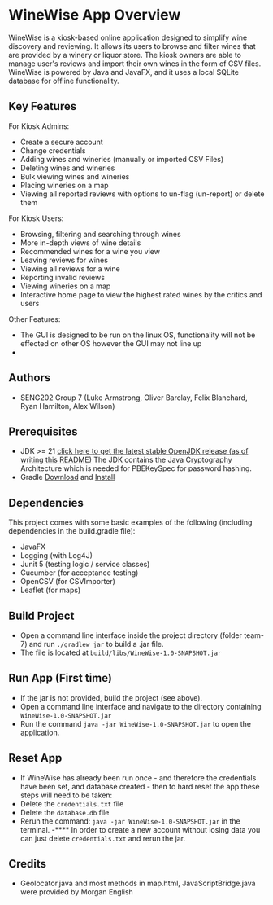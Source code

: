 # WineWise App Overview
WineWise is a kiosk-based online application designed to simplify wine discovery and reviewing. It allows its users to browse and filter wines that are provided by a winery or liquor store. The kiosk owners are able to manage user's reviews and import their own wines in the form of CSV files. WineWise is powered by Java and JavaFX, and it uses a local SQLite database for offline functionality.

## Key Features
For Kiosk Admins:
- Create a secure account
- Change credentials
- Adding wines and wineries (manually or imported CSV Files)
- Deleting wines and wineries
- Bulk viewing wines and wineries
- Placing wineries on a map
- Viewing all reported reviews with options to un-flag (un-report) or delete them

For Kiosk Users:
- Browsing, filtering and searching through wines
- More in-depth views of wine details
- Recommended wines for a wine you view
- Leaving reviews for wines
- Viewing all reviews for a wine
- Reporting invalid reviews
- Viewing wineries on a map
- Interactive home page to view the highest rated wines by the critics and users


Other Features:
- The GUI is designed to be run on the linux OS, functionality will not be effected on other OS however the GUI may not line up
- 
## Authors
- SENG202 Group 7 (Luke Armstrong, Oliver Barclay, Felix Blanchard, Ryan Hamilton, Alex Wilson)

## Prerequisites
- JDK >= 21 [click here to get the latest stable OpenJDK release (as of writing this README)](https://jdk.java.net/18/) The JDK contains the Java Cryptography Architecture which is needed for PBEKeySpec for password hashing.
- Gradle [Download](https://gradle.org/releases/) and [Install](https://gradle.org/install/)

## Dependencies
This project comes with some basic examples of the following (including dependencies in the build.gradle file):
- JavaFX
- Logging (with Log4J)
- Junit 5 (testing logic / service classes)
- Cucumber (for acceptance testing)
- OpenCSV (for CSVImporter)
- Leaflet (for maps)

## Build Project 
- Open a command line interface inside the project directory (folder team-7) and run `./gradlew jar` to build a .jar file. 
- The file is located at `build/libs/WineWise-1.0-SNAPSHOT.jar`

## Run App (First time)
- If the jar is not provided, build the project (see above). 
- Open a command line interface and navigate to the directory containing `WineWise-1.0-SNAPSHOT.jar`
- Run the command `java -jar WineWise-1.0-SNAPSHOT.jar` to open the application.

## Reset App
- If WineWise has already been run once - and therefore the credentials have been set, and database created - then to hard reset the app these steps will need to be taken:
- Delete the `credentials.txt` file
- Delete the `database.db` file
- Rerun the command: `java -jar WineWise-1.0-SNAPSHOT.jar` in the terminal.
-**** In order to create a new account without losing data you can just delete `credentials.txt` and rerun the jar.

## Credits
- Geolocator.java and most methods in map.html, JavaScriptBridge.java were provided by Morgan English

